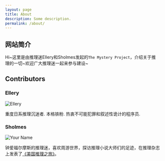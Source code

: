 ```yaml
---
layout: page
title: About
description: Some description.
permalink: /about/
---
```



## 网站简介

Hi~这里是由推理迷Ellery和Sholmes发起的`The Mystery Project`，介绍关于推理的一切~欢迎广大推理迷一起来参与建设~

## Contributors

### Ellery

<img itemprop="image" class="img-rounded" src="http://img.inmywordz.com/uploads/20180103215731_12.png" alt="Ellery">

重度日系推理沉迷者. 本格铁粉. 热衷不可能犯罪和叙述性诡计的程序员.

### Sholmes

<img itemprop="image" class="img-rounded" src="http://res.cloudinary.com/dm7h7e8xj/image/upload/c_fill,h_200,w_200/v1504971955/neo_ruqszk.jpg" alt="Your Name">

钟爱福尔摩斯的推理迷，喜欢周游世界，探访推理小说大师们的足迹，在推理杂志上发表了[《美国推理之旅》](https://goo.gl/68enY7)。
